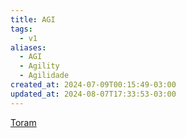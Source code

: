 ```yaml
---
title: AGI
tags:
  - v1
aliases:
  - AGI
  - Agility
  - Agilidade
created_at: 2024-07-09T00:15:49-03:00
updated_at: 2024-08-07T17:33:53-03:00
---
```


[Toram](../../../../rascunhos/2024/07/26/Toram.md)
